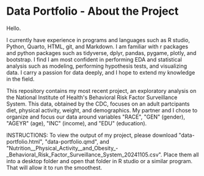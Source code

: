 # Data Portfolio - About the Project
Hello.

I currently have experience in programs and languages such as R studio, Python, Quarto, HTML, git, and Markdown. I am familiar with r packages and python packages such as tidyverse, dplyr, pandas, pygame, plotly, and bootstrap. I find I am most confident in performing EDA and statistical analysis such as modeling, performing hypothesis tests, and visualizing data. I carry a passion for data deeply, and I hope to extend my knowledge in the field.

This repository contains my most recent project, an exploratory analysis on the National Institute of Health's Behavioral Risk Factor Surveillance System. This data, obtained by the CDC, focuses on an adult partcipants diet, physical activity, weight, and demographics. My partner and I chose to organize and focus our data around variables "RACE", "GEN" (gender), "AGEYR" (age), "INC" (income), and "EDU" (education).

INSTRUCTIONS: To view the output of my project, please download "data-portfolio.html", "data-portfolio.qmd", and "Nutrition__Physical_Activity__and_Obesity_-_Behavioral_Risk_Factor_Surveillance_System_20241105.csv". Place them all into a desktop folder and open that folder in R studio or a similar program. That will allow it to run the smoothest.
